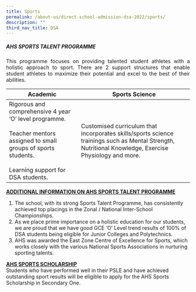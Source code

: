 ```yaml
---
title: Sports
permalink: /about-us/direct-school-admission-dsa-2022/sports/
description: ""
third_nav_title: DSA
---
```

##### AHS SPORTS TALENT PROGRAMME

<p align="justify">
This programme focuses on providing talented student athletes with a holistic approach to sport. There are 2 support structures that enable student athletes to maximize their potential and excel to the best of their abilities.
</p>

| Academic | Sports Science|
| -------- | -------- | 
| Rigorous and comprehensive 4 year ‘O’ level programme.<br><br>	Teacher mentors assigned to small groups of sports students.<br><br>Learning support for DSA students.    | Customised curriculum that incorporates skills/sports science trainings such as Mental Strength, Nutritional Knowledge, Exercise Physiology and more.     |

<b><u>ADDITIONAL INFORMATION ON AHS SPORTS TALENT PROGRAMME</u></b>

1. The school, with its strong Sports Talent Programme, has consistently achieved top placings in the Zonal / National Inter-School Championships.
2. As we place prime importance on a holistic education for our students, we are proud that we have good GCE ‘O’ Level trend results of 100% of DSA students being eligible for Junior Colleges and Polytechnics.
3. AHS was awarded the East Zone Centre of Excellence for Sports, which works closely with the various National Sports Associations in nurturing sporting talents.

<b><u>AHS SPORTS SCHOLARSHIP</u></b><br>
Students who have performed well in their PSLE and have achieved outstanding sport results will be eligible to apply for the AHS Sports Scholarship in Secondary One.
